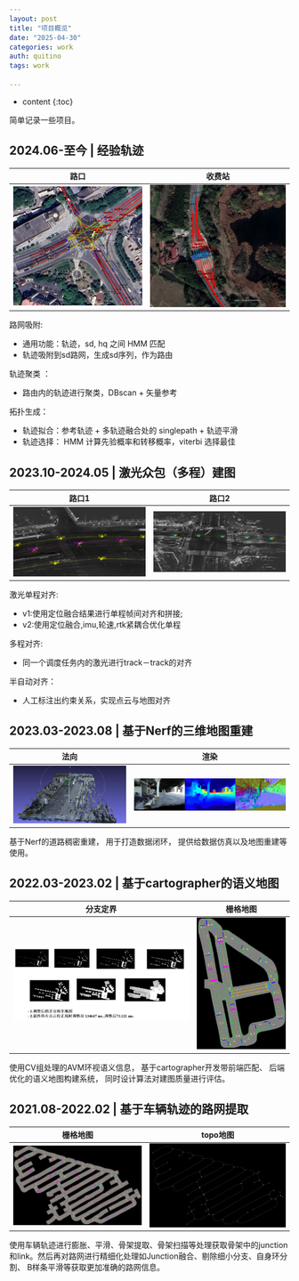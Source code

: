 ```yaml
---
layout: post
title: "项目概览"
date: "2025-04-30"
categories: work
auth: quitino
tags: work

---
```

* content
{:toc}

简单记录一些项目。




##  2024.06-至今 | 经验轨迹

|  路口 | 收费站 |
| :-----------: | :-----------: |
|  ![](/assets/resume/exp_track_02.png)     |    ![](/assets/resume/exp_track_01.png)       |




路网吸附:
- 通用功能：轨迹，sd, hq 之间 HMM 匹配
- 轨迹吸附到sd路网，生成sd序列，作为路由

轨迹聚类 ：
- 路由内的轨迹进行聚类，DBscan + 矢量参考

拓扑生成：
- 轨迹拟合：参考轨迹 + 多轨迹融合处的 singlepath + 轨迹平滑
- 轨迹选择： HMM 计算先验概率和转移概率，viterbi 选择最佳


## 2023.10-2024.05 | 激光众包（多程）建图


| 路口1  | 路口2 |
| :-----------: | :-----------: |
|  ![](/assets/resume/multi_lidar_slam_01.jpg)     |    ![](/assets/resume/multi_lidar_slam_02.png)       |


激光单程对齐:  
- v1:使用定位融合结果进行单程帧间对齐和拼接;
- v2:使用定位融合,imu,轮速,rtk紧耦合优化单程

多程对齐:   
- 同一个调度任务内的激光进行track－track的对齐

半自动对齐：  
 - 人工标注出约束关系，实现点云与地图对齐


## 2023.03-2023.08 | 基于Nerf的三维地图重建



| 法向  | 渲染 |
| :-----------: | :-----------: |
|  ![](/assets/resume/nerf_1.png)     |    ![](/assets/resume/nerf_2.png)       |


基于Nerf的道路稠密重建， 用于打造数据闭环， 提供给数据仿真以及地图重建等使用。


## 2022.03-2023.02 | 基于cartographer的语义地图

| 分支定界  | 栅格地图 |
| :-----------: | :-----------: |
|  ![](/assets/resume/avp_0.png)     |    ![](/assets/resume/avp_1.png)  


使用CV组处理的AVM环视语义信息， 基于cartographer开发带前端匹配、 后端优化的语义地图构建系统， 同时设计算法对建图质量进行评估。

## 2021.08-2022.02 | 基于车辆轨迹的路网提取 


| 栅格地图  | topo地图 |
| :-----------: | :-----------: |
|  ![](/assets/resume/hdmap_convert_01.png)     |    ![](/assets/resume/hdmap_convert_02.png)  

使用车辆轨迹进行膨胀、平滑、骨架提取、骨架扫描等处理获取骨架中的junction和link。然后再对路网进行精细化处理如Junction融合、剔除细小分支、自身环分割、 B样条平滑等获取更加准确的路网信息。
